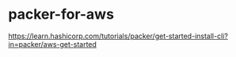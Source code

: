 # packer-for-aws

https://learn.hashicorp.com/tutorials/packer/get-started-install-cli?in=packer/aws-get-started
